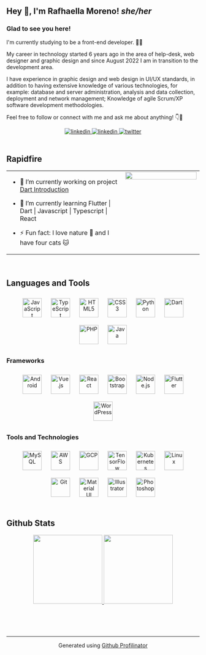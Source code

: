 ## Hey 👋, I'm Rafhaella Moreno!    *she/her*  
  



### Glad to see you here!  
I'm currently studying to be a front-end developer. 👩‍💻

My career in technology started 6 years ago in the area of help-desk, web designer and graphic design and since August 2022 I am in transition to the development area.

I have experience in graphic design and web design in UI/UX standards, in addition to having extensive knowledge of various technologies, for example: database and server administration, analysis and data collection, deployment and network management; Knowledge of agile Scrum/XP software development methodologies.

Feel free to follow or connect with me and ask me about anything! 👇💬  
  

<div align="center">

</a>
<a href="https://linkedin.com/in/rafhaella-moreno" target="_blank">
<img src=https://img.shields.io/badge/LinkedIn-0077B5?style=for-the-badge&logo=linkedin&logoColor=white alt=linkedin style="margin-bottom: 5px;" />
</a>  
<a href="malito:rafhaellamoreno@gmail.com" target="_blank">
<img src=https://img.shields.io/badge/Gmail-D14836?style=for-the-badge&logo=gmail&logoColor=white alt=linkedin style="margin-bottom: 5px;" />
<a href="https://twitter.com/rafhaellamoreno" target="_blank">
<img src=https://img.shields.io/badge/twitter-%2300acee.svg?&style=for-the-badge&logo=twitter&logoColor=white alt=twitter style="margin-bottom: 5px;" />
</a>
</a> 
</div>  
  

<br/>  


## Rapidfire  
<div align="center">
<table>
<tr>
<td style="border:none" valign="top" width="60%">

- 📌 I’m currently working on project [Dart Introduction](https://github.com/rafhaella/introduction_to_Dart)  
  

- 🧠 I’m currently learning Flutter | Dart | Javascript | Typescript | React  
  

- ⚡ Fun fact: I love nature 🌱 and I have four cats 🐱  


</td>
<td style="border:none" valign="top" width="50%">

<div align="center">
<img src="https://rishavanand.github.io/static/images/greetings.gif" align="center" style="width: 100%" />
</div>  


</td></tr></table>  
</div>
<br/>  


## Languages and Tools  
<div align="center">
<a href="https://www.javascript.com/" target="_blank"><img style="margin: 10px" src="https://cdn.jsdelivr.net/gh/devicons/devicon/icons/javascript/javascript-plain.svg" alt="JavaScript" height="50" /></a>
<a href="https://www.typescriptlang.org/" target="_blank"><img style="margin: 10px" src="https://cdn.jsdelivr.net/gh/devicons/devicon/icons/typescript/typescript-plain.svg" alt="TypeScript" height="50" /></a>  
<a href="https://en.wikipedia.org/wiki/HTML5" target="_blank"><img style="margin: 10px" src="https://cdn.jsdelivr.net/gh/devicons/devicon/icons/html5/html5-plain.svg" alt="HTML5" height="50" /></a>  
<a href="https://www.w3schools.com/css/" target="_blank"><img style="margin: 10px" src="https://cdn.jsdelivr.net/gh/devicons/devicon/icons/css3/css3-plain.svg" alt="CSS3" height="50" /></a>
<a href="https://www.python.org/" target="_blank"><img style="margin: 10px" src="https://cdn.jsdelivr.net/gh/devicons/devicon/icons/python/python-plain.svg" alt="Python" height="50" /></a>
<a href="https://dart.dev/" target="_blank"><img style="margin: 10px" src="https://cdn.jsdelivr.net/gh/devicons/devicon/icons/dart/dart-plain-wordmark.svg" alt="Dart" height="50" /></a>  
<a href="https://www.php.net/" target="_blank"><img style="margin: 10px" src="https://cdn.jsdelivr.net/gh/devicons/devicon/icons/php/php-plain.svg" alt="PHP" height="50" /></a>  
<a href="https://www.java.com/" target="_blank"><img style="margin: 10px" src="https://cdn.jsdelivr.net/gh/devicons/devicon/icons/java/java-plain.svg" alt="Java" height="50" /></a>  
  
</div>  



### Frameworks  
<div align="center">  
<a href="https://www.android.com/intl/en_in/" target="_blank"><img style="margin: 10px" src="https://cdn.jsdelivr.net/gh/devicons/devicon/icons/androidstudio/androidstudio-plain.svg" alt="Android" height="50" /></a>  
<a href="https://vuejs.org/" target="_blank"><img style="margin: 10px" src="https://cdn.jsdelivr.net/gh/devicons/devicon/icons/vuejs/vuejs-original-wordmark.svg" alt="Vue.js" height="50" /></a>  
<a href="https://reactjs.org/" target="_blank"><img style="margin: 10px" src="https://cdn.jsdelivr.net/gh/devicons/devicon/icons/react/react-original.svg" alt="React" height="50" /></a>  
<a href="https://getbootstrap.com/" target="_blank"><img style="margin: 10px" src="https://cdn.jsdelivr.net/gh/devicons/devicon/icons/bootstrap/bootstrap-plain.svg" alt="Bootstrap" height="50" /></a>  
<a href="https://nodejs.org/" target="_blank"><img style="margin: 10px" src="https://cdn.jsdelivr.net/gh/devicons/devicon/icons/nodejs/nodejs-plain.svg" alt="Node.js" height="50" /></a>  
<a href="https://flutter.dev/" target="_blank"><img style="margin: 10px" src="https://profilinator.rishav.dev/skills-assets/flutterio-icon.svg" alt="Flutter" height="50" /></a>  
<a href="https://wordpress.com/" target="_blank"><img style="margin: 10px" src="https://cdn.jsdelivr.net/gh/devicons/devicon/icons/wordpress/wordpress-plain.svg" alt="WordPress" height="50" /></a>  
</div>  



### Tools and Technologies  
<div align="center">  
<a href="https://www.mysql.com/" target="_blank"><img style="margin: 10px" src="https://cdn.jsdelivr.net/gh/devicons/devicon/icons/mysql/mysql-plain.svg" alt="MySQL" height="50" /></a>  
<a href="https://aws.amazon.com/" target="_blank"><img style="margin: 10px" src="https://cdn.jsdelivr.net/gh/devicons/devicon/icons/amazonwebservices/amazonwebservices-original.svg" alt="AWS" height="50" /></a>  
<a href="https://cloud.google.com/" target="_blank"><img style="margin: 10px" src="https://profilinator.rishav.dev/skills-assets/google_cloud-icon.svg" alt="GCP" height="50" /></a>  
<a href="https://www.tensorflow.org/" target="_blank"><img style="margin: 10px" src="https://profilinator.rishav.dev/skills-assets/tensorflow-icon.svg" alt="TensorFlow" height="50" /></a>  
<a href="https://kubernetes.io/" target="_blank"><img style="margin: 10px" src="https://profilinator.rishav.dev/skills-assets/kubernetes-icon.svg" alt="Kubernetes" height="50" /></a>  
<a href="https://www.linux.org/" target="_blank"><img style="margin: 10px" src="https://cdn.jsdelivr.net/gh/devicons/devicon/icons/linux/linux-original.svg" alt="Linux" height="50" /></a>   
<a href="https://github.com/" target="_blank"><img style="margin: 10px" src="https://profilinator.rishav.dev/skills-assets/git-scm-icon.svg" alt="Git" height="50" /></a>
<a href="https://mui.com/pt/" target="_blank"><img style="margin: 10px" src="https://cdn.jsdelivr.net/gh/devicons/devicon/icons/materialui/materialui-plain.svg" alt="Material UI" height="50" /></a>  
<a href="https://www.adobe.com/in/products/illustrator.html" target="_blank"><img style="margin: 10px" src="https://cdn.jsdelivr.net/gh/devicons/devicon/icons/illustrator/illustrator-line.svg" alt="Illustrator" height="50" /></a>  
<a href="https://www.adobe.com/in/products/photoshop.html" target="_blank"><img style="margin: 10px" src="https://cdn.jsdelivr.net/gh/devicons/devicon/icons/photoshop/photoshop-line.svg" alt="Photoshop" height="50" /></a>  
</div>  

<br/>  


## Github Stats  
<div align="center">
<a href="https://github.com/rafhaella/">
<img height="180em" src="https://github-readme-stats.vercel.app/api?username=rafhaella&show_icons=true&theme=tokyonight&count_private=true"/>
<img height="180em" src="https://github-readme-stats.vercel.app/api/top-langs/?username=rafhaella&layout=compact&theme=tokyonight"/>
 </a>

</div>

<br/>  

  

<br/>  

  

<br/>  


<br />

----
<div align="center">Generated using <a href="https://profilinator.rishav.dev/" target="_blank">Github Profilinator</a></div>
